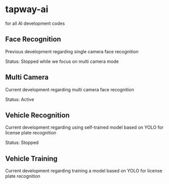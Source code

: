 # tapway-ai
for all AI development codes

## Face Recognition

Previous development regarding single camera face recognition

Status: Stopped while we focus on multi camera mode

## Multi Camera

Current development regarding multi camera face recognition

Status: Active

## Vehicle Recognition

Current development regarding using self-trained model based on YOLO for license plate recognition

Status: Stopped 

## Vehicle Training

Current development regarding training a model based on YOLO for license plate recognition
